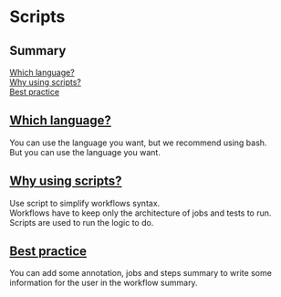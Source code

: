 # Scripts

## Summary
[Which language?](#which-language) \
[Why using scripts?](#why-using-scripts) \
[Best practice](#best-practice)

## [Which language?](#scripts)
You can use the language you want, but we recommend using bash. \
But you can use the language you want.

## [Why using scripts?](#scripts)
Use script to simplify workflows syntax. \
Workflows have to keep only the architecture of jobs and tests to run. \
Scripts are used to run the logic to do.

## [Best practice](#scipts)
You can add some annotation, jobs and steps summary to write some information for the user in the workflow summary.